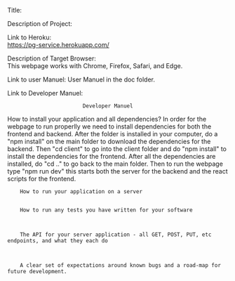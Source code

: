 Title:

Description of Project:

Link to Heroku:  
 https://pg-service.herokuapp.com/

Description of Target Browser:  
 This webpage works with Chrome, Firefox, Safari, and Edge.

Link to user Manuel:
User Manuel in the doc folder.

Link to Developer Manuel:

                            Developer Manuel

How to install your application and all dependencies?
           In order for the webpage to run properlly we need to install dependencies for both the frontend and backend. After the folder is installed in your computer, do a "npm install" on the main folder to download the dependencies for the backend. Then "cd client" to go into the client folder and do "npm install" to install the dependencies for the frontend. After all the dependencies are installed, do "cd .." to go back to the main folder. Then to run the webpage type "npm run dev" this starts both the server for the backend and the react scripts for the frontend.

        How to run your application on a server


        How to run any tests you have written for your software



        The API for your server application - all GET, POST, PUT, etc endpoints, and what they each do



        A clear set of expectations around known bugs and a road-map for future development.


